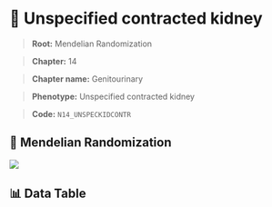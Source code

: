 # 🧪 Unspecified contracted kidney

> **Root:** Mendelian Randomization

> **Chapter:** 14  

> **Chapter name:** Genitourinary

> **Phenotype:** Unspecified contracted kidney  

> **Code:** `N14_UNSPECKIDCONTR`

## 🧬 Mendelian Randomization  

<img src="/MR/Figures/Forward/N14_UNSPECKIDCONTR.png"/>

## 📊 Data Table

<CsvTableMRF src="/public/MR/Data/Forward/N14_UNSPECKIDCONTR.csv"/>
